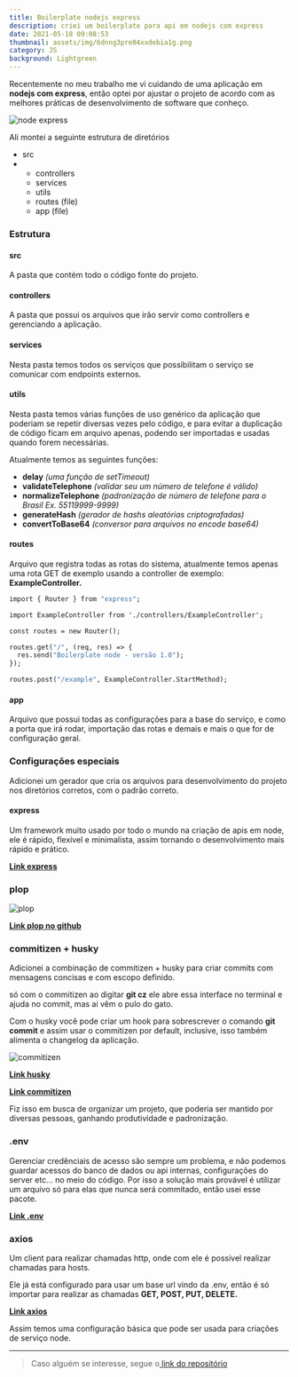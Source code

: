 ```yaml
---
title: Boilerplate nodejs express
description: criei um boilerplate para api em nodejs com express
date: 2021-05-18 09:08:53
thumbnail: assets/img/6dnng3pre04xxdebia1g.png
category: JS
background: Lightgreen
---
```


Recentemente no meu trabalho me vi cuidando de uma aplicação em **nodejs com express**, então optei por ajustar o projeto de acordo com as melhores práticas de desenvolvimento de software que conheço.

![node express](assets/img/6dnng3pre04xxdebia1g.png "node express")

Ali montei a seguinte estrutura de diretórios

- src
- - controllers
  - services
  - utils
  - routes (file)
  - app (file)

### Estrutura

#### src

A pasta que contém todo o código fonte do projeto.

#### controllers

A pasta que possui os arquivos que irão servir como controllers e gerenciando a aplicação.

#### services

Nesta pasta temos todos os serviços que possibilitam o serviço se comunicar com endpoints externos.

#### utils

Nesta pasta temos várias funções de uso genérico da aplicação que poderiam se repetir diversas vezes pelo código, e para evitar a duplicação de código ficam em arquivo apenas, podendo ser importadas e usadas quando forem necessárias.

Atualmente temos as seguintes funções:

- **delay** _(uma função de setTimeout)_
- **validateTelephone** _(validar seu um número de telefone é válido)_
- **normalizeTelephone** _(padronização de número de telefone para o Brasil Ex. 55119999-9999)_
- **generateHash** _(gerador de hashs aleatórias criptografadas)_
- **convertToBase64** _(conversor para arquivos no encode base64)_

#### routes

Arquivo que registra todas as rotas do sistema, atualmente temos apenas uma rota GET de exemplo usando a controller de exemplo: **ExampleController.**

```asn
import { Router } from "express";

import ExampleController from './controllers/ExampleController';

const routes = new Router();

routes.get("/", (req, res) => {
  res.send("Boilerplate node - versão 1.0");
});

routes.post("/example", ExampleController.StartMethod);
```

#### app

Arquivo que possui todas as configurações para a base do serviço, e como a porta que irá rodar, importação das rotas e demais e mais o que for de configuração geral.

### Configurações especiais

Adicionei um gerador que cria os arquivos para desenvolvimento do projeto nos diretórios corretos, com o padrão correto.

#### express

Um framework muito usado por todo o mundo na criação de apis em node, ele é rápido, flexível e minimalista, assim tornando o desenvolvimento mais rápido e prático.

**[Link express](https://www.npmjs.com/package/express)**

### plop

![plop ](assets/img/plop.png "plop")

**[Link plop no github](https://github.com/plopjs/plop)**

### commitizen + husky

Adicionei a combinação de commitizen + husky para criar commits com mensagens concisas e com escopo definido.

só com o commitizen ao digitar **git cz** ele abre essa interface no terminal e ajuda no commit, mas ai vêm o pulo do gato.

Com o husky você pode criar um hook para sobrescrever o comando **git commit** e assim usar o commitizen por default, inclusive, isso também alimenta o changelog da aplicação.

![commitizen](assets/img/add-commit.png "commitizen")

**[Link husky](https://typicode.github.io/husky/#/)**

**[Link commitizen](https://github.com/commitizen/cz-cli)**

Fiz isso em busca de organizar um projeto, que poderia ser mantido por diversas pessoas, ganhando produtividade e padronização.

### .env

Gerenciar credênciais de acesso são sempre um problema, e não podemos guardar acessos do banco de dados ou api internas, configurações do server etc... no meio do código. Por isso a solução mais provável é utilizar um arquivo só para elas que nunca será commitado, então usei esse pacote.

**[Link .env](https://www.npmjs.com/package/dotenv)**

### axios

Um client para realizar chamadas http, onde com ele é possível realizar chamadas para hosts.

Ele já está configurado para usar um base url vindo da .env, então é só importar para realizar as chamadas **GET, POST, PUT, DELETE.**

**[Link axios](https://www.npmjs.com/package/axios)**

Assim temos uma configuração básica que pode ser usada para criações de serviço node.

<hr/>

> Caso alguém se interesse, segue o[ link do repositório](https://github.com/Jorge-Bill/boilerplate-node)
